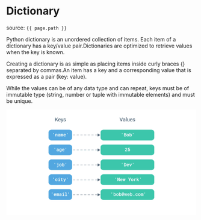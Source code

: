 # Dictionary
source: `{{ page.path }}`

Python dictionary is an unordered collection of items. Each item of a dictionary has a key/value pair.Dictionaries are optimized to retrieve values when the key is known.

Creating a dictionary is as simple as placing items inside curly braces {} separated by commas.An item has a key and a corresponding value that is expressed as a pair (key: value).

While the values can be of any data type and can repeat, keys must be of immutable type (string, number or tuple with immutable elements) and must be unique.

![](./images/dict1.PNG)
